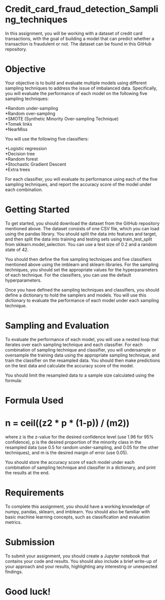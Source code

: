 # Credit_card_fraud_detection_Sampling_techniques

In this assignment, you will be working with a dataset of credit card transactions, with the goal of building a model that can predict whether a transaction is fraudulent or not. The dataset can be found in this GitHub repository.

# Objective
Your objective is to build and evaluate multiple models using different sampling techniques to address the issue of imbalanced data. Specifically, you will evaluate the performance of each model on the following five sampling techniques:

*Random under-sampling  
*Random over-sampling  
*SMOTE (Synthetic Minority Over-sampling Technique)  
*Tomek links  
*NearMiss  

You will use the following five classifiers:

*Logistic regression  
*Decision tree  
*Random forest  
*Stochastic Gradient Descent  
*Extra trees  

For each classifier, you will evaluate its performance using each of the five sampling techniques, and report the accuracy score of the model under each combination.

# Getting Started
To get started, you should download the dataset from the GitHub repository mentioned above. The dataset consists of one CSV file, which you can load using the pandas library. You should split the data into features and target, and then split the data into training and testing sets using train_test_split from sklearn.model_selection. You can use a test size of 0.2 and a random state of 42.

You should then define the five sampling techniques and five classifiers mentioned above using the imblearn and sklearn libraries. For the sampling techniques, you should set the appropriate values for the hyperparameters of each technique. For the classifiers, you can use the default hyperparameters.

Once you have defined the sampling techniques and classifiers, you should define a dictionary to hold the samplers and models. You will use this dictionary to evaluate the performance of each model under each sampling technique.

# Sampling and Evaluation
To evaluate the performance of each model, you will use a nested loop that iterates over each sampling technique and each classifier. For each combination of sampling technique and classifier, you will undersample or oversample the training data using the appropriate sampling technique, and train the classifier on the resampled data. You should then make predictions on the test data and calculate the accuracy score of the model.

You should limit the resampled data to a sample size calculated using the formula:

# Formula Used
# n = ceil((z**2 * p * (1-p)) / (m**2))

where z is the z-value for the desired confidence level (use 1.96 for 95% confidence), p is the desired proportion of the minority class in the resampled data (use 0.5 for random under-sampling, and 0.05 for the other techniques), and m is the desired margin of error (use 0.05).

You should store the accuracy score of each model under each combination of sampling technique and classifier in a dictionary, and print the results at the end.

# Requirements
To complete this assignment, you should have a working knowledge of numpy, pandas, sklearn, and imblearn. You should also be familiar with basic machine learning concepts, such as classification and evaluation metrics.

# Submission
To submit your assignment, you should create a Jupyter notebook that contains your code and results. You should also include a brief write-up of your approach and your results, highlighting any interesting or unexpected findings.

# Good luck!
